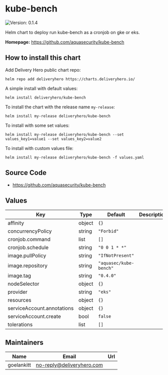 # kube-bench

![Version: 0.1.4](https://img.shields.io/badge/Version-0.1.4-informational?style=flat-square)

Helm chart to deploy run kube-bench as a cronjob on gke or eks.

**Homepage:** <https://github.com/aquasecurity/kube-bench>

## How to install this chart

Add Delivery Hero public chart repo:

```console
helm repo add deliveryhero https://charts.deliveryhero.io/
```

A simple install with default values:

```console
helm install deliveryhero/kube-bench
```

To install the chart with the release name `my-release`:

```console
helm install my-release deliveryhero/kube-bench
```

To install with some set values:

```console
helm install my-release deliveryhero/kube-bench --set values_key1=value1 --set values_key2=value2
```

To install with custom values file:

```console
helm install my-release deliveryhero/kube-bench -f values.yaml
```

## Source Code

* <https://github.com/aquasecurity/kube-bench>

## Values

| Key | Type | Default | Description |
|-----|------|---------|-------------|
| affinity | object | `{}` |  |
| concurrencyPolicy | string | `"Forbid"` |  |
| cronjob.command | list | `[]` |  |
| cronjob.schedule | string | `"0 0 1 * *"` |  |
| image.pullPolicy | string | `"IfNotPresent"` |  |
| image.repository | string | `"aquasec/kube-bench"` |  |
| image.tag | string | `"0.4.0"` |  |
| nodeSelector | object | `{}` |  |
| provider | string | `"eks"` |  |
| resources | object | `{}` |  |
| serviceAccount.annotations | object | `{}` |  |
| serviceAccount.create | bool | `false` |  |
| tolerations | list | `[]` |  |

## Maintainers

| Name | Email | Url |
| ---- | ------ | --- |
| goelankitt | <no-reply@deliveryhero.com> |  |
